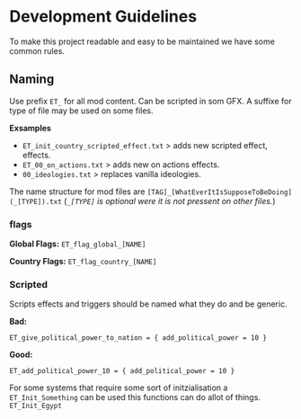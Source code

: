 # Development Guidelines
To make this project readable and easy to be maintained we have some common rules.

## Naming
Use prefix `ET_` for all mod content. 
Can be scripted in som GFX.
A suffixe for type of file may be used on some files.

**Exsamples**
- `ET_init_country_scripted_effect.txt` > adds new scripted effect, effects.
- `ET_00_on_actions.txt` > adds new on actions effects.
- `00_ideologies.txt` > replaces vanilla ideologies.

The name structure for mod files are `[TAG]_[WhatEverItIsSupposeToBeDoing](_[TYPE]).txt`
(*`_[TYPE]` is optional were it is not pressent on other files.*)

### flags
**Global Flags:** `ET_flag_global_[NAME]`

**Country Flags:** `ET_flag_country_[NAME]`


### Scripted
Scripts effects and triggers should be named what they do and be generic.

**Bad:**
```
ET_give_political_power_to_nation = { add_political_power = 10 }
```
**Good:**
```
ET_add_political_power_10 = { add_political_power = 10 }
```

For some systems that require some sort of initzialisation a `ET_Init_Something` can be used this functions can do allot of things.
`ET_Init_Egypt`
